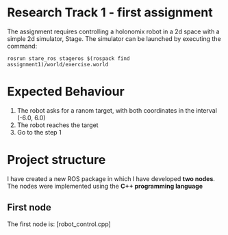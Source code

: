 # Research Track 1 - first assignment
The assignment requires controlling a holonomix robot in a 2d space with a simple 2d simulator, Stage. The simulator can be launched by executing the command:
```
rosrun stare_ros stageros $(rospack find assignment1)/world/exercise.world
```
# Expected Behaviour
1. The robot asks for a ranom target, with both coordinates in the interval (-6.0, 6.0)
2. The robot reaches the target
3. Go to the step 1
# Project structure
I have created a new ROS package in which I have developed **two nodes**. The nodes were implemented using the **C++ programming language**  
## First node
The first node is: [robot_control.cpp]
